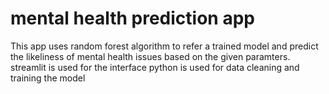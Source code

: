 # mental health prediction app
This app uses random forest algorithm to refer a trained model and predict the likeliness of mental health issues based on the given paramters.
streamlit is used for the interface
python is used for data cleaning and training the model
